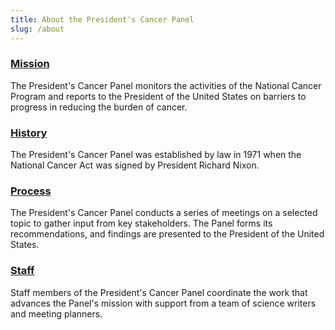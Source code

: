```yaml
---
title: About the President's Cancer Panel
slug: /about
---
```

### [Mission](/about/mission)
The President's Cancer Panel monitors the activities of the National Cancer
Program and reports to the President of the United States on barriers to progress in
reducing the burden of cancer.

### [History](/about/history)
The President's Cancer Panel was established by law in 1971 when the National Cancer Act
was signed by President Richard Nixon.

### [Process](/about/process)
The President's Cancer Panel conducts a series of meetings on a selected topic to gather
input from key stakeholders. The Panel forms its recommendations, and findings are
presented to the President of the United States.

### [Staff](/about/staff)
Staff members of the President's Cancer Panel coordinate the work that advances the
Panel's mission with support from a team of science writers and meeting planners.
